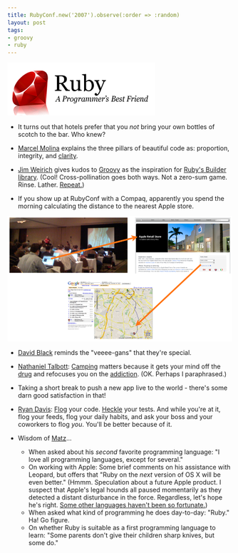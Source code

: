 ```yaml
---
title: RubyConf.new('2007').observe(:order => :random)
layout: post
tags:
- groovy
- ruby
---
```

![Ruby Logo](/resources/20071102-ruby-logo.gif)

* It turns out that hotels prefer that you *not* bring your own bottles of scotch to the bar.  Who knew?

* [Marcel Molina](http://marcelmolina.com/) explains the three pillars of beautiful code as: proportion, integrity, and [clarity](http://robsanheim.com/2007/09/19/less-magic-please/ "Rob - Sanheim asks for 'Less Magic, Please'").

* [Jim Weirich](http://onestepback.org/) gives kudos to [Groovy](http://groovy.codehaus.org/Builders "Groovy Builder") as the inspiration for [Ruby's Builder library](http://builder.rubyforge.org/).  (Cool!  Cross-pollination goes both ways.  Not a zero-sum game.  Rinse.  Lather.  [Repeat.](http://jicksta.com/articles/2007/08/04/the-methodphitamine "The Methodphitamine - Ruby gets 'it'"))

* If you show up at RubyConf with a Compaq, apparently you spend the morning calculating the distance to the nearest Apple store.

![Compaq Love](/resources/20071102-compaq-love.png)

* [David Black](http://dablog.rubypal.com/) reminds the "veeee-gans" that they're special.

* [Nathaniel Talbott](http://terralien.com/ "Terralien"): [Camping](http://redhanded.hobix.com/bits/campingAMicroframework.html) matters because it gets your mind off the [drug](http://rubyonrails.org) and refocuses you on the [addiction](http://ruby-lang.org).  (OK.  Perhaps I paraphrased.)

* Taking a short break to push a new app live to the world - there's some darn good satisfaction in that!

* [Ryan Davis](http://blog.zenspider.com/archives/2007/11/rubyconf_2007.html "Polishing Ruby: RubyConf 2007"): [Flog](http://ruby.sadi.st/Flog.html "sudo gem install flog") your code. [Heckle](http://ruby.sadi.st/Heckle.html "sudo gem install heckle") your tests. And while you're at it, flog your feeds, flog your daily habits, and ask your boss and your coworkers to flog *you*. You'll be better because of it.

* Wisdom of [Matz](http://www.rubyist.net/~matz/)...
  * When asked about his *second* favorite programming language: "I love all programming languages, except for several."
  * On working with Apple: Some brief comments on his assistance with Leopard, but offers that "Ruby on the *next* version of OS X will be even better." (Hmmm.  Speculation about a future Apple product.  I suspect that Apple's legal hounds all paused momentarily as they detected a distant disturbance in the force.  Regardless, let's hope he's right.  [Some other languages haven't been so fortunate.](http://javathink.blogspot.com/2007/10/java-6-leopard-apple-sun-whos-really-to.html "Java 6 excluded from Leopard"))
  * When asked what kind of programming he does day-to-day: "Ruby."  Ha!  Go figure.  
  * On whether Ruby is suitable as a first programming language to learn: "Some parents don't give their children sharp knives, but some do."
